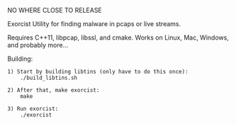 NO WHERE CLOSE TO RELEASE

Exorcist
Utility for finding malware in pcaps or live streams.

Requires C++11, libpcap, libssl, and cmake.
Works on Linux, Mac, Windows, and probably more...

Building:

	1) Start by building libtins (only have to do this once):
		./build_libtins.sh

	2) After that, make exorcist:
		make

	3) Run exorcist:
		./exorcist
